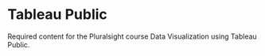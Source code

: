 Tableau Public
==============

Required content for the Pluralsight course Data Visualization using Tableau Public.

